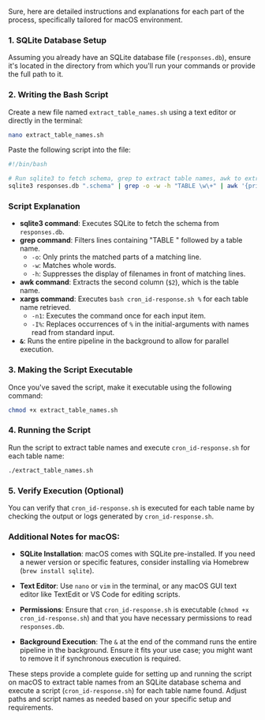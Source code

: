 Sure, here are detailed instructions and explanations for each part of the process, specifically tailored for macOS environment.

### 1. SQLite Database Setup

Assuming you already have an SQLite database file (`responses.db`), ensure it's located in the directory from which you'll run your commands or provide the full path to it.

### 2. Writing the Bash Script

Create a new file named `extract_table_names.sh` using a text editor or directly in the terminal:

```bash
nano extract_table_names.sh
```

Paste the following script into the file:

```bash
#!/bin/bash

# Run sqlite3 to fetch schema, grep to extract table names, awk to extract the second column (table name), and execute a script for each table name
sqlite3 responses.db ".schema" | grep -o -w -h "TABLE \w\+" | awk '{print $2}' | xargs -n1 -I% bash cron_id-response.sh % &
```

### Script Explanation

- **sqlite3 command**: Executes SQLite to fetch the schema from `responses.db`.
- **grep command**: Filters lines containing "TABLE " followed by a table name.
  - `-o`: Only prints the matched parts of a matching line.
  - `-w`: Matches whole words.
  - `-h`: Suppresses the display of filenames in front of matching lines.
- **awk command**: Extracts the second column (`$2`), which is the table name.
- **xargs command**: Executes `bash cron_id-response.sh %` for each table name retrieved.
  - `-n1`: Executes the command once for each input item.
  - `-I%`: Replaces occurrences of `%` in the initial-arguments with names read from standard input.
- **`&`**: Runs the entire pipeline in the background to allow for parallel execution.

### 3. Making the Script Executable

Once you've saved the script, make it executable using the following command:

```bash
chmod +x extract_table_names.sh
```

### 4. Running the Script

Run the script to extract table names and execute `cron_id-response.sh` for each table name:

```bash
./extract_table_names.sh
```

### 5. Verify Execution (Optional)

You can verify that `cron_id-response.sh` is executed for each table name by checking the output or logs generated by `cron_id-response.sh`.

### Additional Notes for macOS:

- **SQLite Installation**: macOS comes with SQLite pre-installed. If you need a newer version or specific features, consider installing via Homebrew (`brew install sqlite`).

- **Text Editor**: Use `nano` or `vim` in the terminal, or any macOS GUI text editor like TextEdit or VS Code for editing scripts.

- **Permissions**: Ensure that `cron_id-response.sh` is executable (`chmod +x cron_id-response.sh`) and that you have necessary permissions to read `responses.db`.

- **Background Execution**: The `&` at the end of the command runs the entire pipeline in the background. Ensure it fits your use case; you might want to remove it if synchronous execution is required.

These steps provide a complete guide for setting up and running the script on macOS to extract table names from an SQLite database schema and execute a script (`cron_id-response.sh`) for each table name found. Adjust paths and script names as needed based on your specific setup and requirements.
